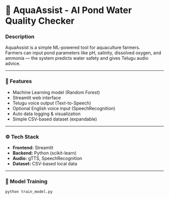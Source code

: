 # 🌊 AquaAssist - AI Pond Water Quality Checker

### Description
AquaAssist is a simple ML-powered tool for aquaculture farmers.  
Farmers can input pond parameters like pH, salinity, dissolved oxygen, and ammonia — the system predicts water safety and gives Telugu audio advice.

---

### 🎯 Features
- Machine Learning model (Random Forest)
- Streamlit web interface
- Telugu voice output (Text-to-Speech)
- Optional English voice input (SpeechRecognition)
- Auto data logging & visualization
- Simple CSV-based dataset (expandable)

---

### ⚙️ Tech Stack
- **Frontend:** Streamlit
- **Backend:** Python (scikit-learn)
- **Audio:** gTTS, SpeechRecognition
- **Dataset:** CSV-based local data

---

### 🧠 Model Training
```bash
python train_model.py

